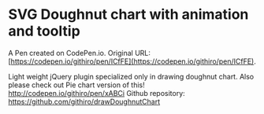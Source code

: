 # SVG Doughnut chart with animation and tooltip

A Pen created on CodePen.io. Original URL: [https://codepen.io/githiro/pen/ICfFE](https://codepen.io/githiro/pen/ICfFE).

Light weight jQuery plugin specialized only in drawing doughnut chart. Also please check out Pie chart version of this!
http://codepen.io/githiro/pen/xABCi
Github repository: https://github.com/githiro/drawDoughnutChart
